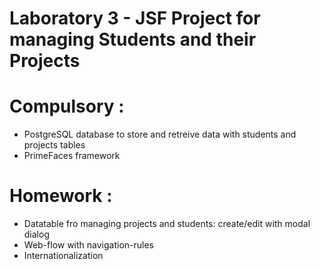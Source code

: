 # Laboratory 3 - JSF Project for managing Students and their Projects

# Compulsory :
  - PostgreSQL database to store and retreive data with students and projects tables
  - PrimeFaces framework
    
# Homework :
  - Datatable fro managing projects and students: create/edit with modal dialog
  - Web-flow with navigation-rules
  - Internationalization


